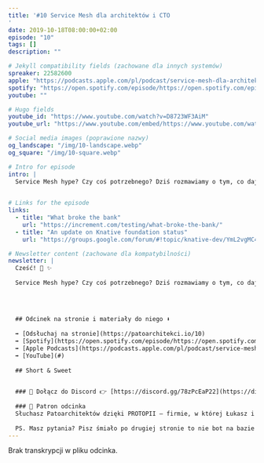 ```yaml
---
title: '#10 Service Mesh dla architektów i CTO
'
date: 2019-10-18T08:00:00+02:00
episode: "10"
tags: []
description: ""

# Jekyll compatibility fields (zachowane dla innych systemów)  
spreaker: 22582600
apple: "https://podcasts.apple.com/pl/podcast/service-mesh-dla-architekt%C3%B3w-i-cto/id1477067604?i=1000453950767&l=pl"
spotify: "https://open.spotify.com/episode/https://open.spotify.com/episode/7npUvqf1NVXcyj5yOiGPl6"
youtube: ""

# Hugo fields  
youtube_id: "https://www.youtube.com/watch?v=D8723WF3AiM"
youtube_url: "https://www.youtube.com/embed/https://www.youtube.com/watch?v=D8723WF3AiM?enablejsapi=1"

# Social media images (poprawione nazwy)
og_landscape: "/img/10-landscape.webp"
og_square: "/img/10-square.webp"

# Intro for episode
intro: |
  Service Mesh hype? Czy coś potrzebnego? Dziś rozmawiamy o tym, co dają Service Meshe.
  

# Links for the episode
links:
  - title: "What broke the bank"
    url: "https://increment.com/testing/what-broke-the-bank/"
  - title: "An update on Knative foundation status"
    url: "https://groups.google.com/forum/#!topic/knative-dev/YmL2vgMC4rc"

# Newsletter content (zachowane dla kompatybilności)
newsletter: |
  Cześć! 👋 ✨
  
  Service Mesh hype? Czy coś potrzebnego? Dziś rozmawiamy o tym, co dają Service Meshe.
  
  
  
  
  ## Odcinek na stronie i materiały do niego ⬇️
  
  ➡️ [Odsłuchaj na stronie](https://patoarchitekci.io/10)
  ➡️ [Spotify](https://open.spotify.com/episode/https://open.spotify.com/episode/7npUvqf1NVXcyj5yOiGPl6)
  ➡️ [Apple Podcasts](https://podcasts.apple.com/pl/podcast/service-mesh-dla-architekt%C3%B3w-i-cto/id1477067604?i=1000453950767&l=pl)
  ➡️ [YouTube](#)
  
  ## Short & Sweet
  

  ### 🤝 Dołącz do Discord 👉 [https://discord.gg/78zPcEaP22](https://discord.gg/78zPcEaP22)
  
  ### 🏢 Patron odcinka
  Słuchasz Patoarchitektów dzięki PROTOPII – firmie, w której Łukasz i Szymon działają na co dzień, wspierając zespoły IT na każdym etapie: od projektowania, przez wdrożenia i migracje, aż po optymalizację i zabezpieczenia. Oferujemy też mentoring i szkolenia dostosowane do potrzeb każdej firmy, niezależnie od wielkości. Sprawdź nas: [protopia.tech](https://protopia.tech/)
  
  PS. Masz pytania? Pisz śmiało po drugiej stronie to nie bot na bazie GPT czy Claude 😎
---
```


Brak transkrypcji w pliku odcinka.
